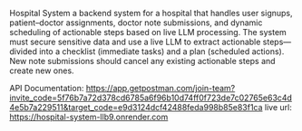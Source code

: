 Hospital System 
 a backend system for a hospital that handles user signups, patient–doctor assignments, doctor note submissions, and dynamic scheduling of actionable steps based on live LLM processing. The system must secure sensitive data and use a live LLM to extract actionable steps—divided into a checklist (immediate tasks) and a plan (scheduled actions). New note submissions should cancel any existing actionable steps and create new ones.


 API Documentation: https://app.getpostman.com/join-team?invite_code=5f76b7a72d378cd6785a6f96b10d74ff0f723de7c02765e63c4d4e5b7a229511&target_code=e9d3124dcf42488feda998b85e83f1ca
 live url: https://hospital-system-llb9.onrender.com
